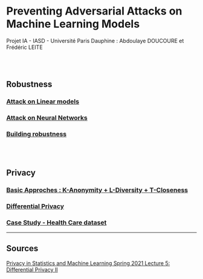 # Preventing Adversarial Attacks on Machine Learning Models
Projet IA - IASD - Université Paris Dauphine : Abdoulaye DOUCOURE et Frédéric LEITE

<br>
<br>

## Robustness
### [Attack on Linear models](https://neohack22.github.io/iasd.github.io/ROBUST_presentation_1.slides.html#/)
### [Attack on Neural Networks](https://neohack22.github.io/iasd.github.io/ROBUST_presentation_2.slides.html)
### [Building robustness](https://neohack22.github.io/iasd.github.io/ROBUST_presentation_3.slides.html)

<br>
<br>

## Privacy
### [Basic Approches : K-Anonymity + L-Diversity + T-Closeness](https://neohack22.github.io/iasd.github.io//PRIVACY_Notebook_4_Basic_Approaches_kAnonymity_lDiversity_tCloseness.slides.html)
### [Differential Privacy](https://neohack22.github.io/iasd.github.io/PRIVACY_Notebook_5_Differential_Privacy.slides.html)
### [Case Study - Health Care dataset](https://neohack22.github.io/iasd.github.io/PRIVACY_presentation_6_Case_Study.slides.html)

*************
## Sources
[Privacy in Statistics and Machine Learning Spring 2021
Lecture 5: Differential Privacy II](https://dpcourse.github.io/lecnotes-web/lec-06-exp-mech.pdf)
